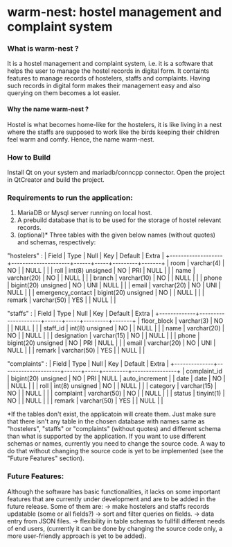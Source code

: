 # warm-nest: hostel management and complaint system
### What is warm-nest ?
It is a hostel management and complaint system, i.e. it is a software that helps the user to manage the hostel records in digital form. It containts features to manage records of hostelers, staffs and complaints. Having such records in digital form makes their management easy and also querying on them becomes a lot easier.

#### Why the name warm-nest ?
Hostel is what becomes home-like for the hostelers, it is like living in a nest where the staffs are supposed to work like the birds keeping their children feel warm and comfy. Hence, the name warm-nest.

### How to Build
Install Qt on your system and mariadb/conncpp connector.
Open the project in QtCreator and build the project.

### Requirements to run the application:
1. MariaDB or Mysql server running on local host.
2. A prebuild database that is to be used for the storage of hostel relevant records.
3. (optional)* Three tables with the given below names (without quotes) and schemas, respectively:

"hostelers" :
| Field             | Type                | Null | Key | Default | Extra |
+-------------------+---------------------+------+-----+---------+-------+
| room              | varchar(4)          | NO   |     | NULL    |       |
| roll              | int(8) unsigned     | NO   | PRI | NULL    |       |
| name              | varchar(20)         | NO   |     | NULL    |       |
| branch            | varchar(10)         | NO   |     | NULL    |       |
| phone             | bigint(20) unsigned | NO   | UNI | NULL    |       |
| email             | varchar(20)         | NO   | UNI | NULL    |       |
| emergency_contact | bigint(20) unsigned | NO   |     | NULL    |       |
| remark            | varchar(50)         | YES  |     | NULL    |       |

"staffs" :
| Field       | Type                | Null | Key | Default | Extra |
+-------------+---------------------+------+-----+---------+-------+
| floor_block | varchar(3)          | NO   |     | NULL    |       |
| staff_id    | int(8) unsigned     | NO   |     | NULL    |       |
| name        | varchar(20)         | NO   |     | NULL    |       |
| designation | varchar(15)         | NO   |     | NULL    |       |
| phone       | bigint(20) unsigned | NO   | PRI | NULL    |       |
| email       | varchar(20)         | NO   | UNI | NULL    |       |
| remark      | varchar(50)         | YES  |     | NULL    |       |

"complaints" :
| Field        | Type                | Null | Key | Default | Extra          |
+--------------+---------------------+------+-----+---------+----------------+
| complaint_id | bigint(20) unsigned | NO   | PRI | NULL    | auto_increment |
| date         | date                | NO   |     | NULL    |                |
| roll         | int(8) unsigned     | NO   |     | NULL    |                |
| category     | varchar(15)         | NO   |     | NULL    |                |
| complaint    | varchar(50)         | NO   |     | NULL    |                |
| status       | tinyint(1)          | NO   |     | NULL    |                |
| remark       | varchar(50)         | YES  |     | NULL    |                |

*If the tables don't exist, the applicatoin will create them. Just make sure that there isn't any table in the chosen database with names same as "hostelers", "staffs" or "complaints" (without quotes) and different schema than what is supported by the application. If you want to use different schemas or names, currently you need to change the source code. A way to do that without changing the source code is yet to be implemented (see the "Future Features" section).

### Future Features:
Although the software has basic functionalities, it lacks on some  important features that are currently under development and are to be added in the future release. Some of them are:
-> make hostelers and staffs records updatable (some or all fields?)
-> sort and filter queries on fields.
-> data entry from JSON files.
-> flexibility in table schemas to fullfill different needs of end users, (currently it can be done by changing the source code only, a more user-friendly approach is yet to be added).
